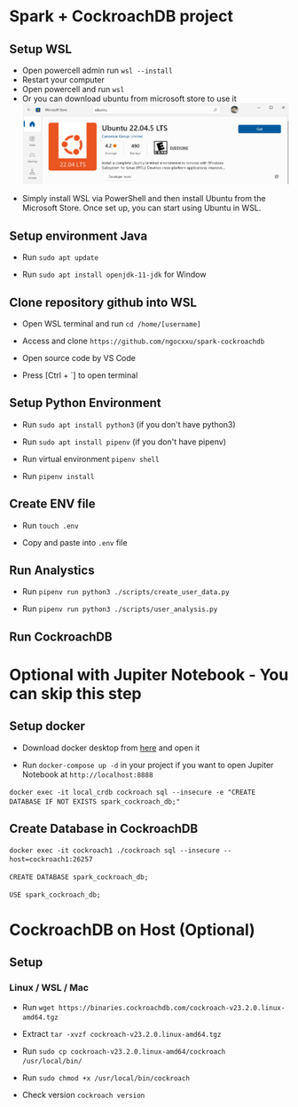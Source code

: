 # Spark + CockroachDB project

## Setup WSL

- Open powercell admin run `wsl --install`
- Restart your computer
- Open powercell and run `wsl`
- Or you can download ubuntu from microsoft store to use it
  ![alt text](image.png)

* Simply install WSL via PowerShell and then install Ubuntu from the Microsoft Store. Once set up, you can start using Ubuntu in WSL.

## Setup environment Java

- Run `sudo apt update`

- Run `sudo apt install openjdk-11-jdk` for Window

## Clone repository github into WSL

- Open WSL terminal and run `cd /home/[username]`

- Access and clone `https://github.com/ngocxxu/spark-cockroachdb`

- Open source code by VS Code

- Press [Ctrl + `] to open terminal

## Setup Python Environment

- Run `sudo apt install python3` (if you don't have python3)

- Run `sudo apt install pipenv` (if you don't have pipenv)

- Run virtual environment `pipenv shell`

- Run `pipenv install`

## Create ENV file

- Run `touch .env`

- Copy and paste into `.env` file

## Run Analystics

- Run `pipenv run python3 ./scripts/create_user_data.py`

- Run `pipenv run python3 ./scripts/user_analysis.py`

## Run CockroachDB

# Optional with Jupiter Notebook - You can skip this step

## Setup docker

- Download docker desktop from [here](https://www.docker.com/products/docker-desktop/) and open it

- Run `docker-compose up -d` in your project if you want to open Jupiter Notebook at `http://localhost:8888`

`docker exec -it local_crdb cockroach sql --insecure -e "CREATE DATABASE IF NOT EXISTS spark_cockroach_db;"`

## Create Database in CockroachDB

```
docker exec -it cockroach1 ./cockroach sql --insecure --host=cockroach1:26257

CREATE DATABASE spark_cockroach_db;

USE spark_cockroach_db;

```

# CockroachDB on Host (Optional)

## Setup

### Linux / WSL / Mac

- Run `wget https://binaries.cockroachdb.com/cockroach-v23.2.0.linux-amd64.tgz`

- Extract `tar -xvzf cockroach-v23.2.0.linux-amd64.tgz`

- Run `sudo cp cockroach-v23.2.0.linux-amd64/cockroach /usr/local/bin/`

- Run `sudo chmod +x /usr/local/bin/cockroach`

- Check version `cockroach version`
